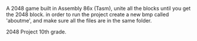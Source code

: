 A 2048 game built in Assembly 86x (Tasm), unite all the blocks until you get the 2048 block.
in order to run the project create a new bmp called 'aboutme', and make sure all the files are in the same folder.

2048 Project 10th grade.
